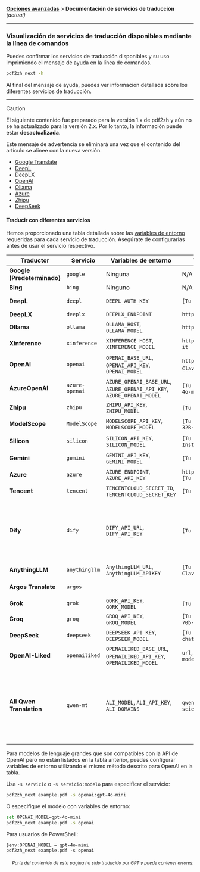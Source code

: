 [**Opciones avanzadas**](./introduction.md) > **Documentación de servicios de traducción** _(actual)_

---

### Visualización de servicios de traducción disponibles mediante la línea de comandos

Puedes confirmar los servicios de traducción disponibles y su uso imprimiendo el mensaje de ayuda en la línea de comandos.

```bash
pdf2zh_next -h
```

Al final del mensaje de ayuda, puedes ver información detallada sobre los diferentes servicios de traducción.

---

> [!CAUTION]
> El siguiente contenido fue preparado para la versión 1.x de pdf2zh y aún no se ha actualizado para la versión 2.x. Por lo tanto, la información puede estar **desactualizada**.
>
> Este mensaje de advertencia se eliminará una vez que el contenido del artículo se alinee con la nueva versión.

* [Google Translate](https://cloud.google.com/translate/docs)
* [DeepL](https://developers.deepl.com/docs/api-reference/translate)
* [DeepLX](https://github.com/OwO-Network/DeepLX)
* [OpenAI](https://platform.openai.com/docs/api-reference/introduction)
* [Ollama](https://github.com/ollama/ollama/blob/main/docs/api.md)
* [Azure](https://learn.microsoft.com/en-us/azure/ai-services/translator/)
* [Zhipu](https://bigmodel.cn/)
* [DeepSeek](https://api-docs.deepseek.com/)

#### Traducir con diferentes servicios

Hemos proporcionado una tabla detallada sobre las [variables de entorno](https://chatgpt.com/share/6734a83d-9d48-800e-8a46-f57ca6e8bcb4) requeridas para cada servicio de traducción. Asegúrate de configurarlas antes de usar el servicio respectivo.

| **Traductor**       | **Servicio**    | **Variables de entorno**                                             | **Valores predeterminados**                                       | **Notas**                                                                                                                                                                                                                  |
| -------------------- | -------------- | --------------------------------------------------------------------- | -------------------------------------------------------- | -------------------------------------------------------------------------------------------------------------------------------------------------------------------------------------------------------------------------- |
| **Google (Predeterminado)** | `google`       | Ninguna                                                                  | N/A                                                      | Ninguna                                                                                                                                                                                                                       |
| **Bing**             | `bing`         | Ninguno                                                                  | N/A                                                      | Ninguno                                                                                                                                                                                                                       |
| **DeepL**            | `deepl`        | `DEEPL_AUTH_KEY`                                                      | `[Tu clave]`                                             | Consulta [DeepL](https://support.deepl.com/hc/en-us/articles/360020695820-API-Key-for-DeepL-s-API)                                                                                                                              |
| **DeepLX**           | `deeplx`       | `DEEPLX_ENDPOINT`                                                     | `https://api.deepl.com/translate`                        | Ver [DeepLX](https://github.com/OwO-Network/DeepLX)                                                                                                                                                                        |
| **Ollama**           | `ollama`       | `OLLAMA_HOST`, `OLLAMA_MODEL`                                         | `http://127.0.0.1:11434`, `gemma2`                       | Ver [Ollama](https://github.com/ollama/ollama)                                                                                                                                                                             |
| **Xinference**       | `xinference`   | `XINFERENCE_HOST`, `XINFERENCE_MODEL`                                 | `http://127.0.0.1:9997`, `gemma-2-it`                    | Consulta [Xinference](https://github.com/xorbitsai/inference)                                                                                                                                                                   |
| **OpenAI**           | `openai`       | `OPENAI_BASE_URL`, `OPENAI_API_KEY`, `OPENAI_MODEL`                   | `https://api.openai.com/v1`, `[Tu Clave]`, `gpt-4o-mini` | Consulta la [Documentación de OpenAI](https://platform.openai.com/docs/overview)                                                                                                                                                                    |
| **AzureOpenAI**      | `azure-openai` | `AZURE_OPENAI_BASE_URL`, `AZURE_OPENAI_API_KEY`, `AZURE_OPENAI_MODEL` | `[Tu Endpoint]`, `[Tu Clave]`, `gpt-4o-mini`           | Consulta [Azure OpenAI](https://learn.microsoft.com/zh-cn/azure/ai-services/openai/chatgpt-quickstart?tabs=command-line%2Cjavascript-keyless%2Ctypescript-keyless%2Cpython&pivots=programming-language-python)                  |
| **Zhipu**            | `zhipu`        | `ZHIPU_API_KEY`, `ZHIPU_MODEL`                                        | `[Tu Clave]`, `glm-4-flash`                              | Ver [Zhipu](https://open.bigmodel.cn/dev/api/thirdparty-frame/openai-sdk)                                                                                                                                                  |
| **ModelScope**       | `ModelScope`   | `MODELSCOPE_API_KEY`, `MODELSCOPE_MODEL`                              | `[Tu Clave]`, `Qwen/Qwen2.5-Coder-32B-Instruct`          | Consulta [ModelScope](https://www.modelscope.cn/docs/model-service/API-Inference/intro)                                                                                                                                         |
| **Silicon**          | `silicon`      | `SILICON_API_KEY`, `SILICON_MODEL`                                    | `[Tu clave]`, `Qwen/Qwen2.5-7B-Instruct`                 | Consulta [SiliconCloud](https://docs.siliconflow.cn/quickstart)                                                                                                                                                                 |
| **Gemini**           | `gemini`       | `GEMINI_API_KEY`, `GEMINI_MODEL`                                      | `[Tu Clave]`, `gemini-1.5-flash`                         | Consulta [Gemini](https://ai.google.dev/gemini-api/docs/openai)                                                                                                                                                                 |
| **Azure**            | `azure`        | `AZURE_ENDPOINT`, `AZURE_API_KEY`                                     | `https://api.translator.azure.cn`, `[Tu Clave]`          | Consulta [Azure](https://docs.azure.cn/en-us/ai-services/translator/text-translation-overview)                                                                                                                                  |
| **Tencent**          | `tencent`      | `TENCENTCLOUD_SECRET_ID`, `TENCENTCLOUD_SECRET_KEY`                   | `[Tu ID]`, `[Tu Clave]`                                | Consulta [Tencent](https://www.tencentcloud.com/products/tmt?from_qcintl=122110104)                                                                                                                                             |
| **Dify**             | `dify`         | `DIFY_API_URL`, `DIFY_API_KEY`                                        | `[Tu URL de DIFY]`, `[Tu Clave]`                          | Consulta [Dify](https://github.com/langgenius/dify), Tres variables, lang_out, lang_in y text, deben definirse en la entrada del flujo de trabajo de Dify.                                                                                  |
| **AnythingLLM**      | `anythingllm`  | `AnythingLLM_URL`, `AnythingLLM_APIKEY`                               | `[Tu URL de AnythingLLM]`, `[Tu Clave]`                   | Consulta [anything-llm](https://github.com/Mintplex-Labs/anything-llm)                                                                                                                                                          |
| **Argos Translate**  | `argos`        |                                                                       |                                                          | Ver [argos-translate](https://github.com/argosopentech/argos-translate)                                                                                                                                                    |
| **Grok**             | `grok`         | `GORK_API_KEY`, `GORK_MODEL`                                          | `[Tu GORK_API_KEY]`, `grok-2-1212`                     | Consulta [Grok](https://docs.x.ai/docs/overview)                                                                                                                                                                                |
| **Groq**             | `groq`         | `GROQ_API_KEY`, `GROQ_MODEL`                                          | `[Tu GROQ_API_KEY]`, `llama-3-3-70b-versatile`         | Consulta [Groq](https://console.groq.com/docs/models)                                                                                                                                                                           |
| **DeepSeek**         | `deepseek`     | `DEEPSEEK_API_KEY`, `DEEPSEEK_MODEL`                                  | `[Tu DEEPSEEK_API_KEY]`, `deepseek-chat`               | Consulta [DeepSeek](https://www.deepseek.com/)                                                                                                                                                                                  |
| **OpenAI-Liked**     | `openailiked`  | `OPENAILIKED_BASE_URL`, `OPENAILIKED_API_KEY`, `OPENAILIKED_MODEL`    | `url`, `[Tu Clave]`, `nombre del modelo`                        | Ninguno                                                                                                                                                                                                                       |
| **Ali Qwen Translation** | `qwen-mt`  | `ALI_MODEL`, `ALI_API_KEY`, `ALI_DOMAINS`                             | `qwen-mt-turbo`, `[Tu Clave]`, `scientific paper`        | El chino tradicional aún no es compatible, se traducirá al chino simplificado. Más información en [Qwen MT](https://bailian.console.aliyun.com/?spm=5176.28197581.0.0.72e329a4HRxe99#/model-market/detail/qwen-mt-turbo) |

Para modelos de lenguaje grandes que son compatibles con la API de OpenAI pero no están listados en la tabla anterior, puedes configurar variables de entorno utilizando el mismo método descrito para OpenAI en la tabla.

Usa `-s servicio` o `-s servicio:modelo` para especificar el servicio:

```bash
pdf2zh_next example.pdf -s openai:gpt-4o-mini
```

O especifique el modelo con variables de entorno:

```bash
set OPENAI_MODEL=gpt-4o-mini
pdf2zh_next example.pdf -s openai
```

Para usuarios de PowerShell:

```shell
$env:OPENAI_MODEL = gpt-4o-mini
pdf2zh_next example.pdf -s openai
```

<div align="right"> 
<h6><small>Parte del contenido de esta página ha sido traducido por GPT y puede contener errores.</small></h6>